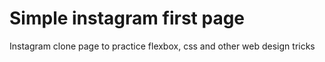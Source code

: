 # Simple instagram first page

Instagram clone page to practice flexbox, css and other web design tricks